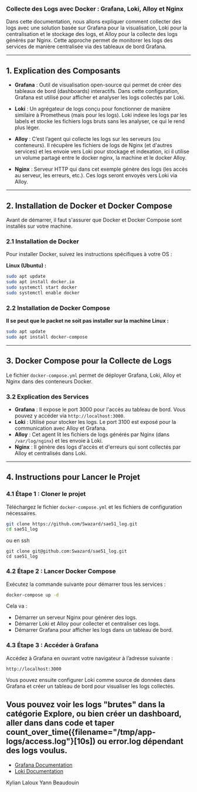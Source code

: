 ### Collecte des Logs avec Docker : Grafana, Loki, Alloy et Nginx

Dans cette documentation, nous allons expliquer comment collecter des logs avec une solution basée sur Grafana pour la visualisation, Loki pour la centralisation et le stockage des logs, et Alloy pour la collecte des logs générés par Nginx. Cette approche permet de monitorer les logs des services de manière centralisée via des tableaux de bord Grafana.

---

## **1. Explication des Composants**

- **Grafana** : Outil de visualisation open-source qui permet de créer des tableaux de bord (dashboards) interactifs. Dans cette configuration, Grafana est utilisé pour afficher et analyser les logs collectés par Loki.
  
- **Loki** : Un agrégateur de logs conçu pour fonctionner de manière similaire à Prometheus (mais pour les logs). Loki indexe les logs par les labels et stocke les fichiers logs bruts sans les analyser, ce qui le rend plus léger.

- **Alloy** : C’est l’agent qui collecte les logs sur les serveurs (ou conteneurs). Il récupère les fichiers de logs de Nginx (et d'autres services) et les envoie vers Loki pour stockage et indexation, ici il utilise un volume partagé entre le docker nginx, la machine et le docker Alloy.

- **Nginx** : Serveur HTTP qui dans cet exemple génère des logs (les accès au serveur, les erreurs, etc.). Ces logs seront envoyés vers Loki via Alloy.

---

## **2. Installation de Docker et Docker Compose**

Avant de démarrer, il faut s'assurer que Docker et Docker Compose sont installés sur votre machine.

### **2.1 Installation de Docker**
Pour installer Docker, suivez les instructions spécifiques à votre OS :

**Linux (Ubuntu) :**
```bash
sudo apt update
sudo apt install docker.io
sudo systemctl start docker
sudo systemctl enable docker
```


### **2.2 Installation de Docker Compose**
**Il se peut que le packet ne soit pas installer sur la machine Linux :**
```bash
sudo apt update
sudo apt install docker-compose
```

---

## **3. Docker Compose pour la Collecte de Logs**

Le fichier `docker-compose.yml` permet de déployer Grafana, Loki, Alloy et Nginx dans des conteneurs Docker.


### **3.2 Explication des Services**

- **Grafana** : Il expose le port 3000 pour l'accès au tableau de bord. Vous pouvez y accéder via `http://localhost:3000`.
- **Loki** : Utilisé pour stocker les logs. Le port 3100 est exposé pour la communication avec Alloy et Grafana.
- **Alloy** : Cet agent lit les fichiers de logs générés par Nginx (dans `/var/log/nginx`) et les envoie à Loki.
- **Nginx** : Il génère des logs d'accès et d'erreurs qui sont collectés par Alloy et centralisés dans Loki.

---

## **4. Instructions pour Lancer le Projet**

### **4.1 Étape 1 : Cloner le projet**
Téléchargez le fichier `docker-compose.yml` et les fichiers de configuration nécessaires.

```bash
git clone https://github.com/Swazard/sae51_log.git
cd sae51_log
```
ou en ssh
```
git clone git@github.com:Swazard/sae51_log.git
cd sae51_log
```
### **4.2 Étape 2 : Lancer Docker Compose**
Exécutez la commande suivante pour démarrer tous les services :

```bash
docker-compose up -d
```

Cela va :
- Démarrer un serveur Nginx pour générer des logs.
- Démarrer Loki et Alloy pour collecter et centraliser ces logs.
- Démarrer Grafana pour afficher les logs dans un tableau de bord.

### **4.3 Étape 3 : Accéder à Grafana**
Accédez à Grafana en ouvrant votre navigateur à l’adresse suivante :

```
http://localhost:3000
```

Vous pouvez ensuite configurer Loki comme source de données dans Grafana et créer un tableau de bord pour visualiser les logs collectés.

Vous pouvez voir les logs "brutes" dans la catégorie Explore, ou bien créer un dashboard, aller dans dans code et taper count_over_time({filename="/tmp/app-logs/access.log"}[10s]) ou error.log dépendant des logs voulus.
---

- [Grafana Documentation](https://grafana.com/docs/)
- [Loki Documentation](https://grafana.com/docs/loki/latest/)


Kylian Laloux
Yann Beaudouin
